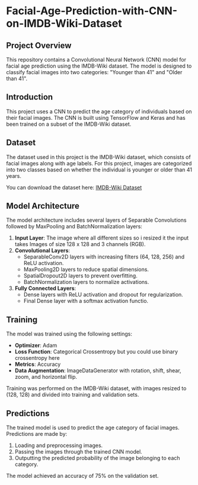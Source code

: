 # Facial-Age-Prediction-with-CNN-on-IMDB-Wiki-Dataset

## Project Overview

This repository contains a Convolutional Neural Network (CNN) model for facial age prediction using the IMDB-Wiki dataset. The model is designed to classify facial images into two categories: "Younger than 41" and "Older than 41". 

## Introduction

This project uses a CNN to predict the age category of individuals based on their facial images. The CNN is built using TensorFlow and Keras and has been trained on a subset of the IMDB-Wiki dataset.

## Dataset

The dataset used in this project is the IMDB-Wiki dataset, which consists of facial images along with age labels. For this project, images are categorized into two classes based on whether the individual is younger or older than 41 years.

You can download the dataset here: [IMDB-Wiki Dataset](https://data.vision.ee.ethz.ch/cvl/rrothe/imdb-wiki/)

## Model Architecture

The model architecture includes several layers of Separable Convolutions followed by MaxPooling and BatchNormalization layers:

1. **Input Layer**: The image where all different sizes so i resized it the input takes Images of size 128 x 128 and 3 channels (RGB).
2. **Convolutional Layers**:
   - SeparableConv2D layers with increasing filters (64, 128, 256) and ReLU activation.
   - MaxPooling2D layers to reduce spatial dimensions.
   - SpatialDropout2D layers to prevent overfitting.
   - BatchNormalization layers to normalize activations.
3. **Fully Connected Layers**:
   - Dense layers with ReLU activation and dropout for regularization.
   - Final Dense layer with a softmax activation functio.

## Training

The model was trained using the following settings:
- **Optimizer**: Adam
- **Loss Function**: Categorical Crossentropy but you could use binary crossentropy here
- **Metrics**: Accuracy
- **Data Augmentation**: ImageDataGenerator with rotation, shift, shear, zoom, and horizontal flip.

Training was performed on the IMDB-Wiki dataset, with images resized to (128, 128) and divided into training and validation sets.

## Predictions

The trained model is used to predict the age category of facial images. Predictions are made by:
1. Loading and preprocessing images.
2. Passing the images through the trained CNN model.
3. Outputting the predicted probability of the image belonging to each category.

The model achieved an accuracy of 75% on the validation set.
